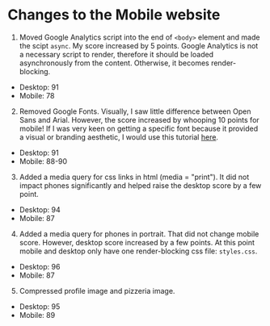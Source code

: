 Changes to the Mobile website
==
1. Moved Google Analytics script into the end of `<body>` element and made the scipt `async`. My score increased by 5 points. Google Analytics is not a necessary script to render, therefore it should be loaded asynchronously from the content. Otherwise, it becomes render-blocking.
 - Desktop: 91
 - Mobile: 78
2. Removed Google Fonts. Visually, I saw little difference between Open Sans and Arial. However, the score increased by whooping 10 points for mobile! If I was very keen on getting a specific font because it provided a visual or branding aesthetic, I would use this tutorial [here]("https://developers.google.com/web/fundamentals/performance/optimizing-content-efficiency/webfont-optimization").
 - Desktop: 91
 - Mobile: 88-90
3. Added a media query for css links in html (media = "print"). It did not impact phones significantly and helped raise the desktop score by a few point.
 - Desktop: 94
 - Mobile: 87
4. Added a media query for phones in portrait. That did not change mobile score. However, desktop score increased by a few points. At this point mobile and desktop only have one render-blocking css file: `styles.css`.
 - Desktop: 96
 - Mobile: 87
5. Compressed profile image and pizzeria image.
 - Desktop: 95
 - Mobile: 89
